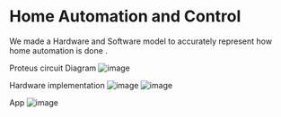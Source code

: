 # Home Automation and Control
We made a Hardware and Software model to accurately represent how home automation is done .

Proteus circuit Diagram
![image](https://user-images.githubusercontent.com/103484622/162894960-adc6c70c-ff95-4a9b-a1cb-9821fd3c5695.png)

Hardware implementation
![image](https://user-images.githubusercontent.com/103484622/162895790-ea6ed000-f09a-441a-9975-9d239b9064b6.png)
![image](https://user-images.githubusercontent.com/103484622/162896307-99ddc22a-c84a-428d-8d92-6629555ac15d.png)

App 
![image](https://user-images.githubusercontent.com/103484622/162895509-6d9c47c2-c594-4d87-90ce-3a1b8b580f94.png)
